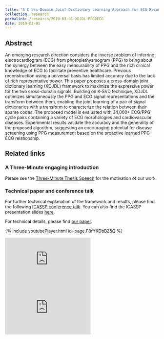 ```yaml
---
title: "A Cross-Domain Joint Dictionary Learning Approach for ECG Reconstruction from PPG"
collection: research
permalink: /research/2019-03-01-XDJDL-PPG2ECG
date: 2019-03-01
---
```

## Abstract
An emerging research direction considers the inverse problem of inferring electrocardiogram (ECG) from photoplethysmogram (PPG) to bring about the synergy between the easy measurability of PPG and the rich clinical knowledge of ECG to facilitate preventive healthcare. Previous reconstruction using a universal basis has limited accuracy due to the lack of rich representative power. This paper proposes a cross-domain joint dictionary learning (XDJDL) framework to maximize the expressive power for the two cross-domain signals. Building on K-SVD technique, XDJDL optimizes simultaneously the PPG and ECG signal representations and the transform between them, enabling the joint learning of a pair of signal dictionaries with a transform to characterize the relation between their sparse codes. The proposed model is evaluated with 34,000+ ECG/PPG cycle pairs containing a variety of ECG morphologies and cardiovascular diseases. Experimental results validate the accuracy and the generality of the proposed algorithm, suggesting an encouraging potential for disease screening using PPG measurement based on the proactive learned PPG-ECG relationship.

## Related links

### A Three-Minute engaging introduction
Please see the [Three-Minute Thesis Speech](https://youtu.be/F8fYKDbBZ5Q) for the motivation of our work.

### Technical paper and conference talk
For further technical explanation of the framework and results, please find the following [ICASSP conference talk](https://youtu.be/3K5BkITTU-c). You can also find the ICASSP presentation slides [here](https://sigport.org/documents/cross-domain-joint-dictionary-learning-ecg-reconstruction-ppg).

For technical details, please find [our paper](https://ieeexplore.ieee.org/document/9054242). 

{% include youtubePlayer.html id=page.F8fYKDbBZ5Q %}

<iframe width="280" height="158" src="https://www.youtube.com/embed/F8fYKDbBZ5Q" frameborder="0" allow="autoplay; encrypted-media" allowfullscreen></iframe>

<iframe width="280" height="158" src="https://www.youtube.com/embed/3K5BkITTU-c" frameborder="0" allow="autoplay; encrypted-media" allowfullscreen></iframe>


